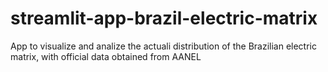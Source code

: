 # streamlit-app-brazil-electric-matrix
App to visualize and analize the actuali distribution of the Brazilian electric matrix, with official data obtained from AANEL
